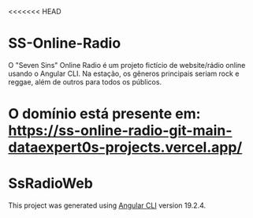 <<<<<<< HEAD
# SS-Online-Radio

O "Seven Sins" Online Radio é um projeto fictício de website/rádio online usando o Angular CLI. Na estação, os gêneros principais seriam rock e reggae, além de outros para todos os públicos. 

O domínio está presente em: https://ss-online-radio-git-main-dataexpert0s-projects.vercel.app/
=======
# SsRadioWeb

This project was generated using [Angular CLI](https://github.com/angular/angular-cli) version 19.2.4.
